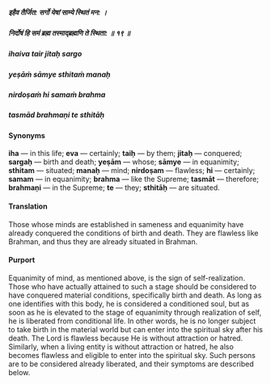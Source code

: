 ##### इहैव तैर्जित: सर्गो येषां साम्ये स्थितं मन: ।
##### निर्दोषं हि समं ब्रह्म तस्माद्ब्रह्मणि ते स्थिता: ॥ १९ ॥

##### ihaiva tair jitaḥ sargo
##### yeṣāṁ sāmye sthitaṁ manaḥ
##### nirdoṣaṁ hi samaṁ brahma
##### tasmād brahmaṇi te sthitāḥ

#### Synonyms

**iha** — in this life; **eva** — certainly; **taiḥ** — by them; **jitaḥ** — conquered; **sargaḥ** — birth and death; **yeṣām** — whose; **sāmye** — in equanimity; **sthitam** — situated; **manaḥ** — mind; **nirdoṣam** — flawless; **hi** — certainly; **samam** — in equanimity; **brahma** — like the Supreme; **tasmāt** — therefore; **brahmaṇi** — in the Supreme; **te** — they; **sthitāḥ** — are situated.

#### Translation

Those whose minds are established in sameness and equanimity have already conquered the conditions of birth and death. They are flawless like Brahman, and thus they are already situated in Brahman.

#### Purport

Equanimity of mind, as mentioned above, is the sign of self-realization. Those who have actually attained to such a stage should be considered to have conquered material conditions, specifically birth and death. As long as one identifies with this body, he is considered a conditioned soul, but as soon as he is elevated to the stage of equanimity through realization of self, he is liberated from conditional life. In other words, he is no longer subject to take birth in the material world but can enter into the spiritual sky after his death. The Lord is flawless because He is without attraction or hatred. Similarly, when a living entity is without attraction or hatred, he also becomes flawless and eligible to enter into the spiritual sky. Such persons are to be considered already liberated, and their symptoms are described below.